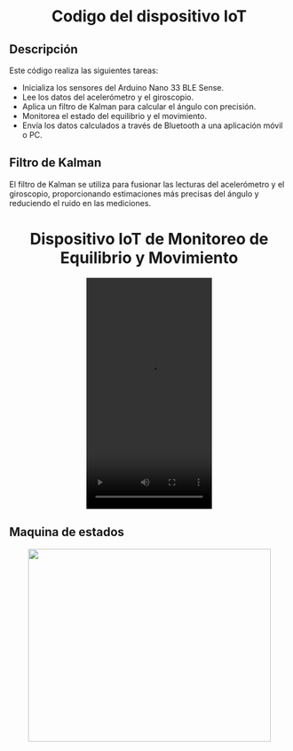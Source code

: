<div align="Center">
  <h1 align="Center">Codigo del dispositivo IoT</h1>
  <p float="left">
  </p>
</div>

## Descripción
Este código realiza las siguientes tareas:

- Inicializa los sensores del Arduino Nano 33 BLE Sense.
- Lee los datos del acelerómetro y el giroscopio.
- Aplica un filtro de Kalman para calcular el ángulo con precisión.
- Monitorea el estado del equilibrio y el movimiento.
- Envía los datos calculados a través de Bluetooth a una aplicación móvil o PC.

## Filtro de Kalman
El filtro de Kalman se utiliza para fusionar las lecturas del acelerómetro y el giroscopio, proporcionando estimaciones más precisas del ángulo y reduciendo el ruido en las mediciones.

<center>
  <h1>Dispositivo IoT de Monitoreo de Equilibrio y Movimiento</h1>
  
  <video src="https://github.com/chesusar/app-puntillas/assets/133507131/c614b8c2-d482-485f-80f9-662d0921a47c" width="226" height="416"/> 
</center>


## Maquina de estados
<div align="Center">
  <p float="left">
    <img src="https://github.com/chesusar/app-puntillas/blob/main/sensor/codigo/maquina%20de%20estados.png" width="437" height="347">
  </p>
</div>
